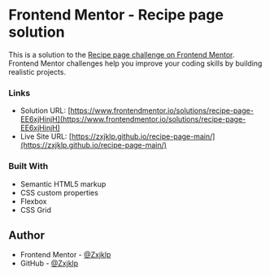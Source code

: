 # Frontend Mentor - Recipe page solution

This is a solution to the [Recipe page challenge on Frontend Mentor](https://www.frontendmentor.io/challenges/recipe-page-KiTsR8QQKm). Frontend Mentor challenges help you improve your coding skills by building realistic projects. 


### Links

- Solution URL: [https://www.frontendmentor.io/solutions/recipe-page-EE6xjHinjH](https://www.frontendmentor.io/solutions/recipe-page-EE6xjHinjH)
- Live Site URL: [https://zxjklp.github.io/recipe-page-main/](https://zxjklp.github.io/recipe-page-main/)

### Built With

- Semantic HTML5 markup
- CSS custom properties
- Flexbox
- CSS Grid

## Author

- Frontend Mentor - [@Zxjklp](https://www.frontendmentor.io/profile/Zxjklp)
- GitHub - [@Zxjklp](https://github.com/Zxjklp)